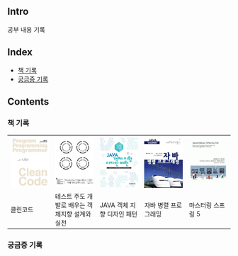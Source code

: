 ## Intro
공부 내용 기록


## Index
- [책 기록](#책-기록)
- [궁금증 기록](#궁금증-기록)

## Contents
### 책 기록
<table>
    <tbody text-align="center">
        <tr>
            <td width="20%">
              <img src="/assets/images/cs/tn-cleancode.jpg" width="100%" />
          	</td>
            <td width="20%">
              <img src="/assets/images/cs/tn-ttd-oop.png" width="100%" />
          	</td>
            <td width="20%">
              <img src="/assets/images/cs/tn-java-oop-design-pattern.jpg" width="100%" />
          	</td>
            <td width="20%">
              <img src="/assets/images/cs/tn-java-async-programming.jpg" width="100%" />
          	</td>
          	<td width="20%">
              <img src="/assets/images/cs/tn-mastering-spring-5.jfif" width="100%" />
            </td>
        </tr>
        <tr>
            <td width="20%">
              클린코드
            </td>
            <td width="20%">
              테스트 주도 개발로 배우는 객체지향 설계와 실천
            </td>
            <td width="20%">
              JAVA 객체 지향 디자인 패턴
            </td>
            <td width="20%">
              자바 병렬 프로그래밍
            </td>
            <td width="20%">
              마스터링 스프링 5
            </td>
        </tr>
    </tbody>
</table>

### 궁금증 기록
